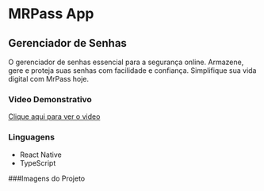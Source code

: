 # MRPass App
## Gerenciador de Senhas

O gerenciador de senhas essencial para a segurança online. Armazene, gere e proteja suas senhas com facilidade e confiança. Simplifique sua vida digital com MrPass hoje.

### Video Demonstrativo
[Clique aqui para ver o video
](https://vimeo.com/1091238847)

### Linguagens
- React Native
- TypeScript

###Imagens do Projeto
